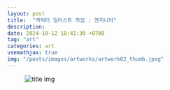 ```yaml
---
layout: post
title:  "캐릭터 일러스트 작업 : 엔지니어"
description: 
date: 2024-10-12 18:41:30 +0700
tag: "art"
categories: art
usemathjax: true
img: "/posts/images/artworks/artwork02_thumb.jpeg"
---
```


<figure>
    <img class="title-image" src="{{site.image_location}}/artworks/artwork02_thumb.jpeg" alt="title img">
</figure>
